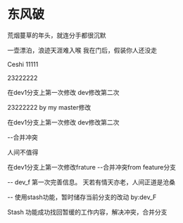 # 东风破

荒烟蔓草的年头，就连分手都很沉默

一壶漂泊，浪迹天涯难入喉
我在门后，假装你人还没走

Ceshi 11111

23222222


在dev1分支上第一次修改 dev修改第二次

23222222 by my master修改

在dev1分支上第一次修改 dev修改第二次

--合并冲突

人间不值得


在dev1分支上第一次修改frature
--合并冲突from feature分支


--
dev_f 第一次完善信息。 天若有情天亦老，人间正道是沧桑

-- 使用stash功能，暂时储存当前分支的改动   by:dev_F

Stash 功能成功找回暂缓的工作内容，解决冲突，合并分支
